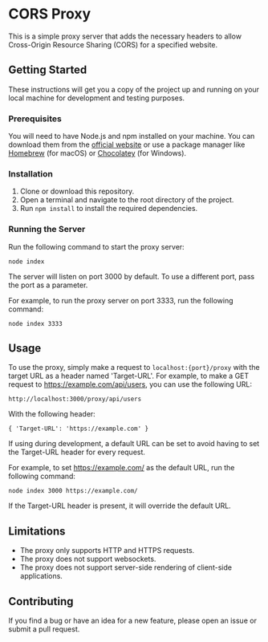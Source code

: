 # CORS Proxy

This is a simple proxy server that adds the necessary headers to allow Cross-Origin Resource Sharing (CORS) for a specified website.

## Getting Started

These instructions will get you a copy of the project up and running on your local machine for development and testing purposes.

### Prerequisites
You will need to have Node.js and npm installed on your machine. You can download them from the [official website](https://nodejs.org/en/) or use a package manager like [Homebrew](https://brew.sh/) (for macOS) or [Chocolatey](https://chocolatey.org/) (for Windows).

### Installation
1. Clone or download this repository.
2. Open a terminal and navigate to the root directory of the project.
3. Run ```npm install``` to install the required dependencies.

### Running the Server

Run the following command to start the proxy server:

``` node index ```

The server will listen on port 3000 by default. To use a different port, pass the port as a parameter.

For example, to run the proxy server on port 3333, run the following command:

``` node index 3333 ```

## Usage
To use the proxy, simply make a request to `localhost:{port}/proxy` with the target URL as a header named 'Target-URL'. For example, to make a GET request to https://example.com/api/users, you can use the following URL:

```http://localhost:3000/proxy/api/users ```

With the following header:

```{ 'Target-URL': 'https://example.com' } ```

If using during development, a default URL can be set to avoid having to set the Target-URL header for every request. 

For example, to set https://example.com/ as the default URL, run the following command:

``` node index 3000 https://example.com/ ```

If the Target-URL header is present, it will override the default URL.

## Limitations
* The proxy only supports HTTP and HTTPS requests.
* The proxy does not support websockets.
* The proxy does not support server-side rendering of client-side applications.

## Contributing

If you find a bug or have an idea for a new feature, please open an issue or submit a pull request.
